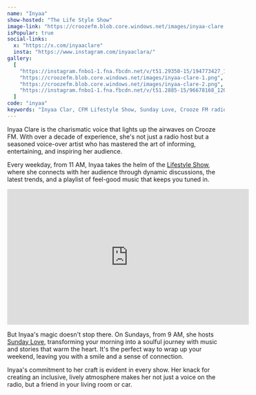 ```yaml
---
name: "Inyaa"
show-hosted: "The Life Style Show"
image-link: "https://croozefm.blob.core.windows.net/images/inyaa-clare.png"
isPopular: true
social-links:
  x: "https://x.com/inyaaclare"
  insta: "https://www.instagram.com/inyaaclara/"
gallery:
  [
    "https://instagram.fnbo1-1.fna.fbcdn.net/v/t51.29350-15/194773427_124133319817047_8166878889362720726_n.jpg?stp=dst-jpg_e35_tt6&_nc_ht=instagram.fnbo1-1.fna.fbcdn.net&_nc_cat=103&_nc_oc=Q6cZ2AGJ2AuQK2MN0e0U0Gf5iJoauiicZ9K0fsJxJj7Kzt1tkRVl3gFfrIiOtUlIAHIhetQ&_nc_ohc=RuE6SX9sEEYQ7kNvgF0SRSO&_nc_gid=8a11afb602be4408b67063f5dc109024&edm=AGenrX8BAAAA&ccb=7-5&oh=00_AYEMgYFy_5vB_zMO8RDLFvpCQJdAad3XFRjJuuo4zItn5w&oe=67D394C0&_nc_sid=ed990e",
    "https://croozefm.blob.core.windows.net/images/inyaa-clare-1.png",
    "https://croozefm.blob.core.windows.net/images/inyaa-clare-2.png",
    "https://instagram.fnbo1-1.fna.fbcdn.net/v/t51.2885-15/96678168_1200245703639999_4264761173341708427_n.jpg?stp=dst-jpg_e35_tt6&_nc_ht=instagram.fnbo1-1.fna.fbcdn.net&_nc_cat=103&_nc_oc=Q6cZ2AFdElK8gFWCg54s_Sjq536XBMF3GFQYIh10vWdr4D31WcuOt9JMpcuyE-imnCMzqbA&_nc_ohc=JW6XQicDqgsQ7kNvgF3Vxt7&_nc_gid=b35027760e1e45efaa378ec9bae9320f&edm=AGenrX8BAAAA&ccb=7-5&oh=00_AYEWjxE-rXRoyTHhLzBgSa_qXwdZXMifZLD-dLx_06B4lQ&oe=67D3A68E&_nc_sid=ed990e",
  ]
code: "inyaa"
keywords: "Inyaa Clar, CFM Lifestyle Show, Sunday Love, Crooze FM radio host Inyaa Clare, lifestyle"
---
```


Inyaa Clare is the charismatic voice that lights up the airwaves on Crooze FM. With over a decade of experience, she's not just a radio host but a seasoned voice-over artist who has mastered the art of informing, entertaining, and inspiring her audience.

Every weekday, from 11 AM, Inyaa takes the helm of the [Lifestyle Show](/shows/lifestyle), where she connects with her audience through dynamic discussions, the latest trends, and a playlist of feel-good music that keeps you tuned in.

<iframe width="560" height="315" src="https://www.youtube-nocookie.com/embed/mTVZzNlZYLc?si=n4d0Mb0Ne4onIDQy&amp;controls=0" title="YouTube video player" frameborder="0" allow="accelerometer; autoplay; clipboard-write; encrypted-media; gyroscope; picture-in-picture; web-share" referrerpolicy="strict-origin-when-cross-origin" allowfullscreen></iframe>

But Inyaa's magic doesn't stop there. On Sundays, from 9 AM, she hosts [Sunday Love](/shows/sunday-love), transforming your morning into a soulful journey with music and stories that warm the heart. It's the perfect way to wrap up your weekend, leaving you with a smile and a sense of connection.

Inyaa's commitment to her craft is evident in every show. Her knack for creating an inclusive, lively atmosphere makes her not just a voice on the radio, but a friend in your living room or car.
